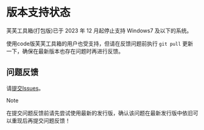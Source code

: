 # 版本支持状态

芙芙工具箱(打包版)已于 2023 年 12 月起停止支持 Windows7 及以下的系统。  

使用code版芙芙工具箱的用户也受支持，但请在反馈问题前执行 `git pull` 更新一下，确保在最新版本也存在问题时再进行反馈。  

## 问题反馈

请[提交Issues](https://github.com/DuckDuckStudio/Fufu_Tools/issues/new)。

> [!NOTE]
> 在提交问题反馈前请先尝试使用最新的发行版，确认该问题在最新发行版中依旧可以重现后再提交问题反馈！  
